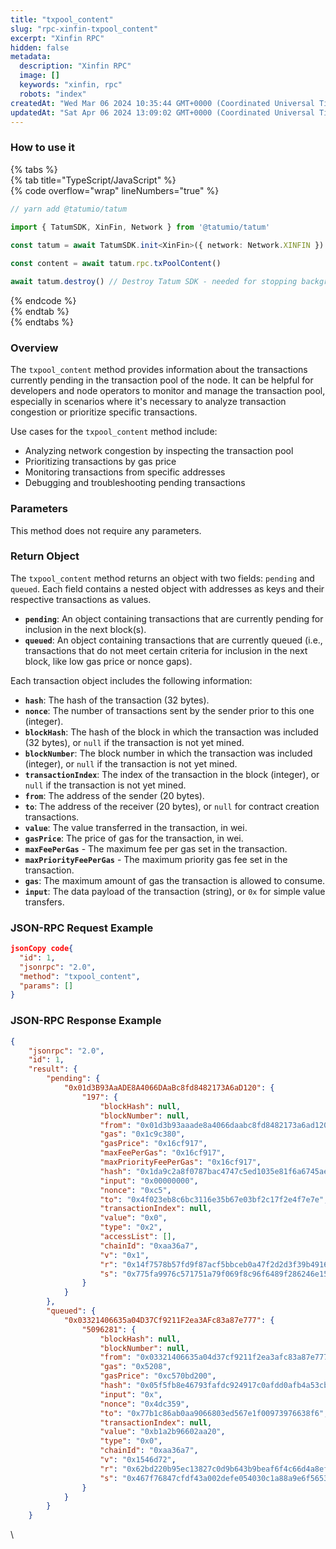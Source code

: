 ```yaml
---
title: "txpool_content"
slug: "rpc-xinfin-txpool_content"
excerpt: "Xinfin RPC"
hidden: false
metadata: 
  description: "Xinfin RPC"
  image: []
  keywords: "xinfin, rpc"
  robots: "index"
createdAt: "Wed Mar 06 2024 10:35:44 GMT+0000 (Coordinated Universal Time)"
updatedAt: "Sat Apr 06 2024 13:09:02 GMT+0000 (Coordinated Universal Time)"
---
```




### How to use it

{% tabs %}  
{% tab title="TypeScript/JavaScript" %}  
{% code overflow="wrap" lineNumbers="true" %}

```typescript
// yarn add @tatumio/tatum

import { TatumSDK, XinFin, Network } from '@tatumio/tatum'
  
const tatum = await TatumSDK.init<XinFin>({ network: Network.XINFIN })

const content = await tatum.rpc.txPoolContent()

await tatum.destroy() // Destroy Tatum SDK - needed for stopping background jobs
```

{% endcode %}  
{% endtab %}  
{% endtabs %}

### Overview

The `txpool_content` method provides information about the transactions currently pending in the transaction pool of the node. It can be helpful for developers and node operators to monitor and manage the transaction pool, especially in scenarios where it's necessary to analyze transaction congestion or prioritize specific transactions.

Use cases for the `txpool_content` method include:

- Analyzing network congestion by inspecting the transaction pool
- Prioritizing transactions by gas price
- Monitoring transactions from specific addresses
- Debugging and troubleshooting pending transactions

### Parameters

This method does not require any parameters.

### Return Object

The `txpool_content` method returns an object with two fields: `pending` and `queued`. Each field contains a nested object with addresses as keys and their respective transactions as values.

- **`pending`**: An object containing transactions that are currently pending for inclusion in the next block(s).
- **`queued`**: An object containing transactions that are currently queued (i.e., transactions that do not meet certain criteria for inclusion in the next block, like low gas price or nonce gaps).

Each transaction object includes the following information:

- **`hash`**: The hash of the transaction (32 bytes).
- **`nonce`**: The number of transactions sent by the sender prior to this one (integer).
- **`blockHash`**: The hash of the block in which the transaction was included (32 bytes), or `null` if the transaction is not yet mined.
- **`blockNumber`**: The block number in which the transaction was included (integer), or `null` if the transaction is not yet mined.
- **`transactionIndex`**: The index of the transaction in the block (integer), or `null` if the transaction is not yet mined.
- **`from`**: The address of the sender (20 bytes).
- **`to`**: The address of the receiver (20 bytes), or `null` for contract creation transactions.
- **`value`**: The value transferred in the transaction, in wei.
- **`gasPrice`**: The price of gas for the transaction, in wei.
- **`maxFeePerGas`** - The maximum fee per gas set in the transaction.
- **`maxPriorityFeePerGas`** - The maximum priority gas fee set in the transaction.
- **`gas`**: The maximum amount of gas the transaction is allowed to consume.
- **`input`**: The data payload of the transaction (string), or `0x` for simple value transfers.

### JSON-RPC Request Example

```json
jsonCopy code{
  "id": 1,
  "jsonrpc": "2.0",
  "method": "txpool_content",
  "params": []
}
```

### JSON-RPC Response Example

```json
{
    "jsonrpc": "2.0",
    "id": 1,
    "result": {
        "pending": {
            "0x01d3B93AaADE8A4066DAaBc8fd8482173A6aD120": {
                "197": {
                    "blockHash": null,
                    "blockNumber": null,
                    "from": "0x01d3b93aaade8a4066daabc8fd8482173a6ad120",
                    "gas": "0x1c9c380",
                    "gasPrice": "0x16cf917",
                    "maxFeePerGas": "0x16cf917",
                    "maxPriorityFeePerGas": "0x16cf917",
                    "hash": "0x1da9c2a8f0787bac4747c5ed1035e81f6a6745aeea43943e63635fc367b817f7",
                    "input": "0x00000000",
                    "nonce": "0xc5",
                    "to": "0x4f023eb8c6bc3116e35b67e03bf2c17f2e4f7e7e",
                    "transactionIndex": null,
                    "value": "0x0",
                    "type": "0x2",
                    "accessList": [],
                    "chainId": "0xaa36a7",
                    "v": "0x1",
                    "r": "0x14f7578b57fd9f87acf5bbceb0a47f2d2d3f39b49169357457618c9634c45e8a",
                    "s": "0x775fa9976c571751a79f069f8c96f6489f286246e157a31fa99b33062631b46d"
                }
            }
        },
        "queued": {
            "0x03321406635a04D37Cf9211F2ea3AFc83a87e777": {
                "5096281": {
                    "blockHash": null,
                    "blockNumber": null,
                    "from": "0x03321406635a04d37cf9211f2ea3afc83a87e777",
                    "gas": "0x5208",
                    "gasPrice": "0xc570bd200",
                    "hash": "0x05f5fb8e46793fafdc924917c0afdd0afb4a53cb562542d5399234bc1eff759b",
                    "input": "0x",
                    "nonce": "0x4dc359",
                    "to": "0x77b1c86ab0aa9066803ed567e1f00973976638f6",
                    "transactionIndex": null,
                    "value": "0xb1a2b96602aa20",
                    "type": "0x0",
                    "chainId": "0xaa36a7",
                    "v": "0x1546d72",
                    "r": "0x62bd220b95ec13827c0d9b643b9beaf6f4c66d4a8ef08bb10f93d5e5c7ae0068",
                    "s": "0x467f76847cfdf43a002defe054030c1a88a9e6f56539c051c3cba46b2dd2cc89"
                }
            }
        }
    }
```

\\
